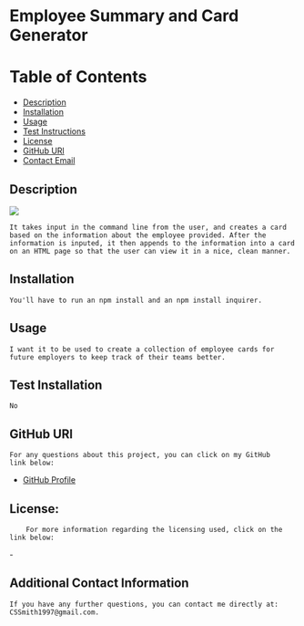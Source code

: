 # Employee Summary and Card Generator

# Table of Contents

- [Description](#description)
- [Installation](#installation)
- [Usage](#usage)
- [Test Instructions](#testinstructions)
- [License](#license)
- [GitHub URl](#GitHub)
- [Contact Email](#email)
    
## Description
![](https://img.shields.io/badge/license--blue)

    It takes input in the command line from the user, and creates a card based on the information about the employee provided. After the information is inputed, it then appends to the information into a card on an HTML page so that the user can view it in a nice, clean manner.
## Installation
    You'll have to run an npm install and an npm install inquirer. 
 ## Usage
    I want it to be used to create a collection of employee cards for future employers to keep track of their teams better.
## Test Installation
    No
## GitHub URl
    For any questions about this project, you can click on my GitHub
    link below:
- [GitHub Profile](https://github.com/Maebeck)
## License:
        For more information regarding the licensing used, click on the link below:
-[](https://opensource.org/licenses/)  
## Additional Contact Information
    If you have any further questions, you can contact me directly at: CSSmith1997@gmail.com.